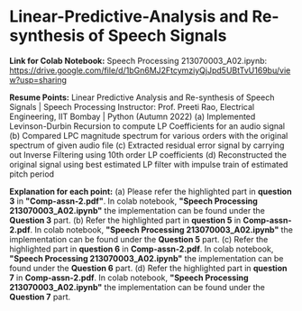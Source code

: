 # Linear-Predictive-Analysis and Re-synthesis of Speech Signals

**Link for Colab Notebook:** Speech Processing 213070003_A02.ipynb: https://drive.google.com/file/d/1bGn6MJ2FtcymziyQjJpd5UBtTvU169bu/view?usp=sharing

**Resume Points:**
Linear Predictive Analysis and Re-synthesis of Speech Signals | Speech Processing
Instructor: Prof. Preeti Rao, Electrical Engineering, IIT Bombay | Python (Autumn 2022)
(a) Implemented Levinson-Durbin Recursion to compute LP Coefficients for an audio signal
(b) Compared LPC magnitude spectrum for various orders with the original spectrum of given audio file
(c) Extracted residual error signal by carrying out Inverse Filtering using 10th order LP coefficients
(d) Reconstructed the original signal using best estimated LP filter with impulse train of estimated pitch period

**Explanation for each point:**
(a) Please refer the highlighted part in **question 3** in **"Comp-assn-2.pdf"**. In colab notebook, **"Speech Processing 213070003_A02.ipynb"** the implementation can be found under the **Question 3** part.
(b) Refer the highlighted part in **question 5** in **Comp-assn-2.pdf**. In colab notebook, **"Speech Processing 213070003_A02.ipynb"** the implementation can be found under the **Question 5** part.
(c) Refer the highlighted part in **question 6** in **Comp-assn-2.pdf**. In colab notebook, **"Speech Processing 213070003_A02.ipynb"** the implementation can be found under the **Question 6** part.
(d) Refer the highlighted part in **question 7** in **Comp-assn-2.pdf**. In colab notebook, **"Speech Processing 213070003_A02.ipynb"** the implementation can be found under the **Question 7** part.
